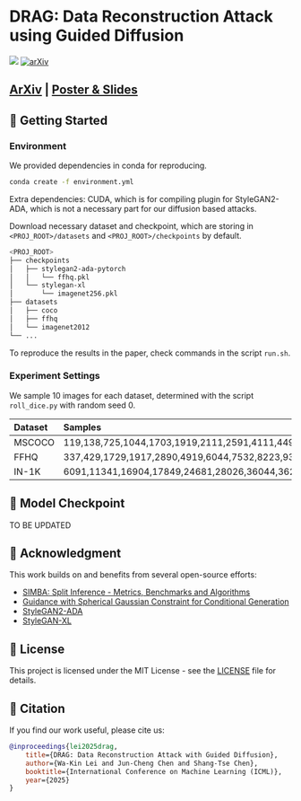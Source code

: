 # DRAG: Data Reconstruction Attack using Guided Diffusion

![](https://badgen.net/github/license/ntuaislab/DRAG)
[![arXiv](https://img.shields.io/badge/arXiv-2509.11724-b31b1b.svg)](https://www.arxiv.org/abs/2509.11724)

## [ArXiv](https://www.arxiv.org/abs/2509.11724) | [Poster & Slides](https://icml.cc/virtual/2025/poster/43496)

## 🚀 Getting Started

### Environment

We provided dependencies in conda for reproducing.

```bash
conda create -f environment.yml
```

Extra dependencies: CUDA, which is for compiling plugin for StyleGAN2-ADA, which is not a necessary part for our diffusion based attacks.

Download necessary dataset and checkpoint, which are storing in `<PROJ_ROOT>/datasets` and `<PROJ_ROOT>/checkpoints` by default.
```bash
<PROJ_ROOT>
├── checkpoints
│   ├── stylegan2-ada-pytorch
│   │   └── ffhq.pkl
│   └── stylegan-xl
│       └── imagenet256.pkl
├── datasets
│   ├── coco
│   ├── ffhq
│   └── imagenet2012
└── ...
```

To reproduce the results in the paper, check commands in the script `run.sh`.

### Experiment Settings

We sample 10 images for each dataset, determined with the script `roll_dice.py` with random seed 0.

| Dataset | Samples                                                    |
| :------ | :--------------------------------------------------------- |
| MSCOCO  | 119,138,725,1044,1703,1919,2111,2591,4111,4497             |
| FFHQ    | 337,429,1729,1917,2890,4919,6044,7532,8223,9399            |
| IN-1K   | 6091,11341,16904,17849,24681,28026,36044,36293,37807,49165 |

## 🎯 Model Checkpoint

TO BE UPDATED

## 🤝 Acknowledgment

This work builds on and benefits from several open-source efforts:

- [SIMBA: Split Inference - Metrics, Benchmarks and Algorithms](https://github.com/aidecentralized/InferenceBenchmark)
- [Guidance with Spherical Gaussian Constraint for Conditional Generation](https://github.com/LingxiaoYang2023/DSG2024)
- [StyleGAN2-ADA](https://github.com/NVlabs/stylegan2-ada-pytorch)
- [StyleGAN-XL](https://github.com/autonomousvision/stylegan-xl)

## 📜 License

This project is licensed under the MIT License - see the [LICENSE](./LICENSE) file for details.

## 📄 Citation

If you find our work useful, please cite us:

```bibtex
@inproceedings{lei2025drag,
    title={DRAG: Data Reconstruction Attack with Guided Diffusion},
    author={Wa-Kin Lei and Jun-Cheng Chen and Shang-Tse Chen},
    booktitle={International Conference on Machine Learning (ICML)},
    year={2025}
}
```

